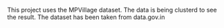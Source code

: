 This project uses the MPVillage dataset. The data is being clusterd to see the result. The dataset has been taken from data.gov.in
